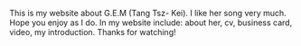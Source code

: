 This is my website about G.E.M (Tang Tsz- Kei).
I like her song very much.
Hope you enjoy as I do.
In my website include:
      about her,
      cv,
      business card,
      video,
      my introduction.
      Thanks for watching!
      
      


